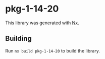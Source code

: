 # pkg-1-14-20

This library was generated with [Nx](https://nx.dev).

## Building

Run `nx build pkg-1-14-20` to build the library.
